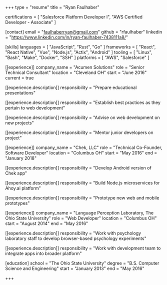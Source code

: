 +++
type = "resume"
title = "Ryan Faulhaber"

certifications = [ "Salesforce Platform Developer I", "AWS Certified Developer - Associate" ]

[contact]
email = "faulhaberryan@gmail.com"
github = "rfaulhaber"
linkedin = "https://www.linkedin.com/in/ryan-faulhaber-7438111a8/"

[skills]
languages = [ "JavaScript", "Rust", "Go" ]
frameworks = [ "React", "React Native", "Vue", "Node.js", "Actix", "Android" ]
tooling = [ "Linux", "Bash", "Make", "Docker", "SSH" ]
platforms = [ "AWS", "Salesforce" ]

[[experience]]
company_name = "Acumen Solutions"
role = "Senior Technical Consultant"
location = "Cleveland OH"
start = "June 2016"
current = true

[[experience.description]]
responsibility = "Prepare educational presentations"

[[experience.description]]
responsibility = "Establish best practices as they pertain to web development"

[[experience.description]]
responsibility = "Advise on web development on new projects"

[[experience.description]]
responsibility = "Mentor junior developers on project"

[[experience]]
company_name = "Chek, LLC"
role = "Technical Co-Founder, Software Developer"
location = "Columbus OH"
start = "May 2016"
end = "January 2018"

[[experience.description]]
responsibility = "Develop Android version of Chek app"

[[experience.description]]
responsibility = "Build Node.js microservices for Ahoy.ai platform"

[[experience.description]]
responsibility = "Prototype new web and mobile prototypes"

[[experience]]
company_name = "Language Perception Laboratory, The Ohio State University"
role = "Web Developer"
location = "Columbus OH"
start = "August 2014"
end = "May 2016"

[[experience.description]]
responsibility = "Work with psychology laboratory staff to develop browser-based psychology experiments"

[[experience.description]]
responsibility = "Work with development team to integrate apps into broader platform"

[education]
school = "The Ohio State University"
degree = "B.S. Computer Science and Engineering"
start = "January 2013"
end = "May 2016"

+++
